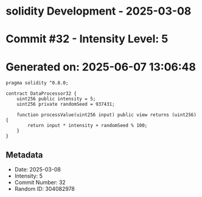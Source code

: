 ﻿# solidity Development - 2025-03-08
# Commit #32 - Intensity Level: 5
# Generated on: 2025-06-07 13:06:48
```solidity
pragma solidity ^0.8.0;

contract DataProcessor32 {
    uint256 public intensity = 5;
    uint256 private randomSeed = 937431;

    function processValue(uint256 input) public view returns (uint256) {
        return input * intensity + randomSeed % 100;
    }
}
```
## Metadata
- Date: 2025-03-08
- Intensity: 5
- Commit Number: 32
- Random ID: 304082978
